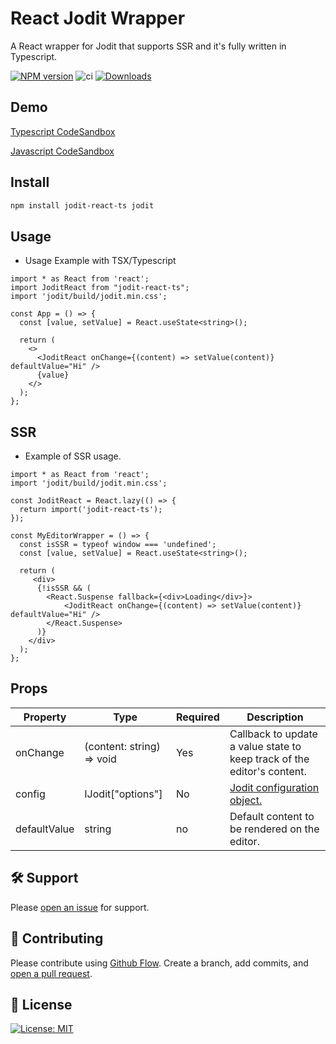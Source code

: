# React Jodit Wrapper

A React wrapper for Jodit that supports SSR and it's fully written in Typescript.

[![NPM version][npm-image]][npm-url] ![ci](https://github.com/fedeorlandau/jodit-react-ts/workflows/CI/badge.svg) 
 [![Downloads][downloads-image]][npm-url]

## Demo
[Typescript CodeSandbox](https://codesandbox.io/s/jodit-react-ts-9gt2c)

[Javascript CodeSandbox](https://codesandbox.io/s/jodit-react-ts-js-qyr5f)

## Install
```bash
npm install jodit-react-ts jodit
```

## Usage
- Usage Example with TSX/Typescript

```tsx
import * as React from 'react';
import JoditReact from "jodit-react-ts";
import 'jodit/build/jodit.min.css';

const App = () => {
  const [value, setValue] = React.useState<string>();

  return (
    <>
      <JoditReact onChange={(content) => setValue(content)} defaultValue="Hi" />
      {value}
    </>
  );
};
```

## SSR
- Example of SSR usage.

```tsx
import * as React from 'react';
import 'jodit/build/jodit.min.css';

const JoditReact = React.lazy(() => {
  return import('jodit-react-ts');
});

const MyEditorWrapper = () => {
  const isSSR = typeof window === 'undefined';
  const [value, setValue] = React.useState<string>();

  return (
     <div>
      {!isSSR && (
        <React.Suspense fallback={<div>Loading</div>}>
            <JoditReact onChange={(content) => setValue(content)} defaultValue="Hi" />
        </React.Suspense>
      )}
    </div>
  );
};
```

## Props


| Property               | Type     | Required | Description                                                                                                                                                     |
| ---------------------- | -------- | -------- | ---------------------------------------------------------------------------------------------------------------------------------------------------------------- |
| onChange                  | (content: string) => void   | Yes      | Callback to update a value state to keep track of the editor's content.                                                                                                          |
| config                  | IJodit["options"]    | No      | [Jodit configuration object.                     ](https://xdsoft.net/jodit/doc/options/)                                                                                 |
| defaultValue            | string   |     no     | Default content to be rendered on the editor.                                                                                                              |



## :hammer_and_wrench: Support

Please [open an issue](https://github.com/leonard-henriquez/readme-boilerplate/issues/new) for support.

## :memo: Contributing

Please contribute using [Github Flow](https://guides.github.com/introduction/flow/). Create a branch, add commits, and [open a pull request](https://github.com/leonard-henriquez/readme-boilerplate/compare/).

## :scroll: License

[![License: MIT](https://img.shields.io/badge/License-MIT-yellow.svg)](https://opensource.org/licenses/MIT)

[downloads-image]: https://img.shields.io/npm/dt/jodit-react-ts.svg

[npm-url]: https://www.npmjs.com/package/jodit-react-ts
[npm-image]: http://img.shields.io/npm/v/jodit-react-ts.svg